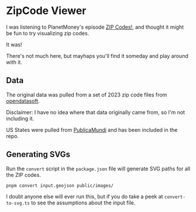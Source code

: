 # ZipCode Viewer
I was listening to PlanetMoney's episode [ZIP Codes!](https://www.npr.org/2025/01/08/1223466587/zip-code-history), and thought it might be fun to try visualizing zip codes.

It was!

There's not much here, but mayhaps you'll find it someday and play around with it.

## Data
The original data was pulled from a set of 2023 zip code files from [opendatasoft](
https://public.opendatasoft.com/explore/dataset/georef-united-states-of-america-zcta5/export/?disjunctive.ste_code&disjunctive.ste_name&disjunctive.coty_code&disjunctive.coty_name&disjunctive.zcta5_code&disjunctive.zcta5_name&sort=year&refine.zcta5_type=five-digit+ZCTA&refine.year=2023&location=2,34.16182,-22.85156&basemap=jawg.light).  

Disclaimer: I have no idea where that data originally came from, so I'm not including it.

US States were pulled from [PublicaMundi](https://github.com/PublicaMundi/MappingAPI/blob/master/data/geojson/us-states.json) and has been included in the repo.

## Generating SVGs
Run the `convert` script in the `package.json` file will generate SVG paths for all the ZIP codes.

```sh
pnpm convert input.geojson public/images/
```

I doubt anyone else will ever run this, but if you do take a peek at `convert-to-svg.ts` to see the assumptions about the input file.

